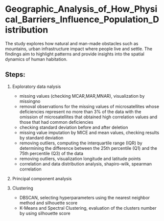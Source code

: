 # Geographic_Analysis_of_How_Physical_Barriers_Influence_Population_Distribution
The study explores how natural and man-made obstacles such as mountains, urban infrastructure impact where people live and settle. The findings aim to highlight patterns and provide insights into the spatial dynamics of human habitation.

## Steps:
1. Exploratory data nalysis
   - missing values (checking MCAR,MAR,MNAR), visualization by missingno
   - removal observations for the missing values of microsatellites whose deficiencies represent no more than 3% of the data with the omission of microsatellites that obtained high correlation values and those that had common deficiencies
   - checking standard deviation before and after deletion
   - missing value imputation by MICE and mean values, checking results by standard deviation
   - removing outliers, computing the interquartile range (IQR) by determining the difference between the 25th percentile (Q1) and the 75th percentile (Q3) of the data
   - removing outliers, visualization longitude and latitude points
   - correlation and data distribution analysis, shapiro-wilk, spearman correlation
     
2. Principal component analysis
3. Clustering  
   - DBSCAN, selecting hyperparameters using the nearest neighbor method and silhouette score
   - K-Means and Spectral Clustering, evaluation of the clusters number by using silhouette score
  
